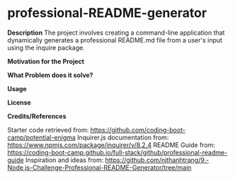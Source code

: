 # professional-README-generator

**Description**
The project involves creating a command-line application that dynamically generates a professional README.md file from a user's input using the inquire package.

**Motivation for the Project**

**What Problem does it solve?**

**Usage**

**License**

**Credits/References**

Starter code retrieved from: https://github.com/coding-boot-camp/potential-enigma
Inquirer.js documentation from: https://www.npmjs.com/package/inquirer/v/8.2.4
README Guide from: https://coding-boot-camp.github.io/full-stack/github/professional-readme-guide
Inspiration and ideas from: https://github.com/njthanhtrang/9.-Node.js-Challenge-Professional-README-Generator/tree/main




